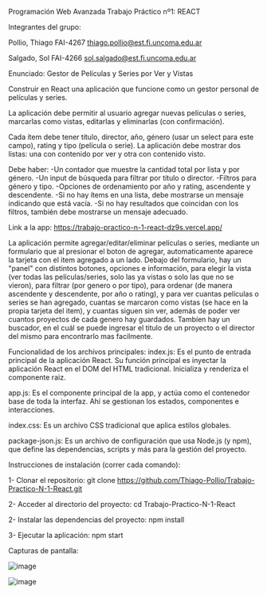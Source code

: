 Programación Web Avanzada
Trabajo Práctico nº1: REACT

Integrantes del grupo: 

Pollio, Thiago FAI-4267
thiago.pollio@est.fi.uncoma.edu.ar

Salgado, Sol FAI-4266
sol.salgado@est.fi.uncoma.edu.ar

Enunciado: 
Gestor de Películas y Series por Ver y Vistas

Construir en React una aplicación que funcione como un gestor personal de películas y series.

La aplicación debe permitir al usuario agregar nuevas películas o series, marcarlas como vistas, editarlas y eliminarlas (con confirmación).

Cada ítem debe tener título, director, año, género (usar un select para este campo), rating y tipo (película o serie). 
La aplicación debe mostrar dos listas: una con contenido por ver y otra con contenido visto. 

Debe haber: 
-Un contador que muestre la cantidad total por lista y por género. 
-Un input de búsqueda para filtrar por título o director. 
-Filtros para género y tipo. 
-Opciones de ordenamiento por año y rating, ascendente y descendente. 
-Si no hay ítems en una lista, debe mostrarse un mensaje indicando que está vacía.
-Si no hay resultados que coincidan con los filtros, también debe mostrarse un mensaje adecuado.

Link a la app: https://trabajo-practico-n-1-react-dz9s.vercel.app/

La aplicación permite agregar/editar/eliminar películas o series, mediante un formulario que al presionar el boton de agregar, automaticamente aparece la tarjeta con el item agregado a un lado. Debajo del formulario, hay un "panel" con distintos botones, opciones e información, para elegir la vista (ver todas las películas/series, solo las ya vistas o solo las que no se vieron), para filtrar (por genero o por tipo), para ordenar (de manera ascendente y descendente, por año o rating), y para ver cuantas películas o series se han agregado, cuantas se marcaron como vistas (se hace en la propia tarjeta del item), y cuantas siguen sin ver, además de poder ver cuantos proyectos de cada genero hay guardados. Tambíen hay un buscador, en el cuál se puede ingresar el titulo de un proyecto o el director del mismo para encontrarlo mas facilmente.

Funcionalidad de los archivos principales: 
index.js: Es el punto de entrada principal de la aplicación React. Su función principal es inyectar la aplicación React en el DOM del HTML tradicional. Inicializa y renderiza el componente raiz.

app.js: Es el componente principal de la app, y actúa como el contenedor base de toda la interfaz. Ahí se gestionan los estados, componentes e interacciones.

index.css: Es un archivo CSS tradicional que aplica estilos globales.

package-json.js: Es un archivo de configuración que usa Node.js (y npm), que define las dependencias, scripts y más para la gestión del proyecto.

Instrucciones de instalación (correr cada comando):

1- Clonar el repositorio: git clone https://github.com/Thiago-Pollio/Trabajo-Practico-N-1-React.git

2- Acceder al directorio del proyecto: cd Trabajo-Practico-N-1-React

2- Instalar las dependencias del proyecto: npm install

3- Ejecutar la aplicación: npm start


Capturas de pantalla:

![image](https://github.com/user-attachments/assets/5e3ef35e-f6e8-4a4e-8c79-b4cd3c3a394e)

![image](https://github.com/user-attachments/assets/d07d1516-87e2-45a8-9c8a-b479e13b473f)

